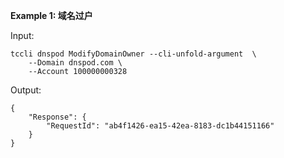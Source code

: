 **Example 1: 域名过户**

 

Input: 

```
tccli dnspod ModifyDomainOwner --cli-unfold-argument  \
    --Domain dnspod.com \
    --Account 100000000328
```

Output: 
```
{
    "Response": {
        "RequestId": "ab4f1426-ea15-42ea-8183-dc1b44151166"
    }
}
```

